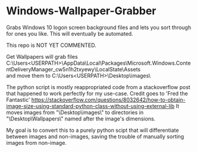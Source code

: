 # Windows-Wallpaper-Grabber
Grabs Windows 10 logon screen background files and lets you sort through for ones you like. This will eventually be automated.

This repo is NOT YET COMMENTED.

Get Wallpapers will grab files
C:\Users\<USERPATH>\AppData\Local\Packages\Microsoft.Windows.ContentDeliveryManager_cw5n1h2txyewy\LocalState\Assets\
and move them to 
C:\Users\<USERPATH>\Desktop\images\

The python script is mostly reappropriated code from a stackoverflow post that happened to work perfectly for my use-case.
Credit goes to 'Fred the Fantastic'
https://stackoverflow.com/questions/8032642/how-to-obtain-image-size-using-standard-python-class-without-using-external-lib
It moves images from "\Desktop\\images\\" to directories in "\Desktop\\Wallpapers\\" named after the image's dimensions.


My goal is to convert this to a purely python scipt that will differentiate between images and non-images, saving the trouble
of manually sorting images from non-image.
